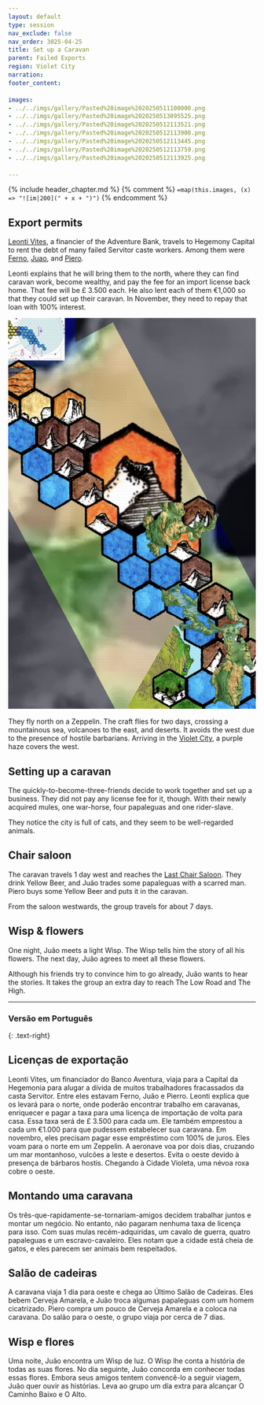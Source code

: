 ```yaml
---
layout: default
type: session
nav_exclude: false
nav_order: 3025-04-25
title: Set up a Caravan
parent: Failed Exports
region: Violet City
narration: 
footer_content: 

images:
- ../../imgs/gallery/Pasted%20image%2020250511100000.png
- ../../imgs/gallery/Pasted%20image%2020250513095525.png
- ../../imgs/gallery/Pasted%20image%2020250512113521.png
- ../../imgs/gallery/Pasted%20image%2020250512113900.png
- ../../imgs/gallery/Pasted%20image%2020250512113445.png
- ../../imgs/gallery/Pasted%20image%2020250512113759.png
- ../../imgs/gallery/Pasted%20image%2020250512113925.png

---
```


{% include header_chapter.md %}
{% comment %}
`=map(this.images, (x) => "![im|200](" + x + ")")`
{% endcomment %}

## Export permits

[Leonti Vites](directory/VioletCity/LeontiVites.md), a financier of the Adventure Bank, travels to Hegemony Capital to rent the debt of many failed Servitor caste workers.
Among them were [Ferno](directory/Caravan1/Ferno.md), [Juao](directory/Caravan1/Juao.md), and [Piero](directory/Caravan1/Piero.md).

Leonti explains that he will bring them to the north, where they can find caravan work, become wealthy, and pay the fee for an import license back home.
That fee will be £ 3.500 each.
He also lent each of them €1,000 so that they could set up their caravan.
In November, they need to repay that loan with 100% interest.

![](../../imgs/gallery/Pasted%20image%2020250513095525.png)

They fly north on a Zeppelin.
The craft flies for two days, crossing a mountainous sea, volcanoes to the east, and deserts.
It avoids the west due to the presence of hostile barbarians.
Arriving in the [Violet City](directory/VioletCity/index.md), a purple haze covers the west. 

## Setting up a caravan

The quickly-to-become-three-friends decide to work together and set up a business.
They did not pay any license fee for it, though.
With their newly acquired mules, one war-horse, four papaleguas and one rider-slave.

They notice the city is full of cats, and they seem to be well-regarded animals.

## Chair saloon

The caravan travels 1 day west and reaches the [Last Chair Saloon](directory/VioletCity/LastChairSaloon.md).
They drink Yellow Beer, and Juão trades some papaleguas with a scarred man.
Piero buys some Yellow Beer and puts it in the caravan.

From the saloon westwards, the group travels for about 7 days.

## Wisp & flowers

One night, Juão meets a light Wisp.
The Wisp tells him the story of all his flowers.
The next day, Juão agrees to meet all these flowers.

Although his friends try to convince him to go already, Juão wants to hear the stories.
It takes the group an extra day to reach The Low Road and The High.

---
### Versão em Português
{: .text-right}

## Licenças de exportação

Leonti Vites, um financiador do Banco Aventura, viaja para a Capital da Hegemonia para alugar a dívida de muitos trabalhadores fracassados da casta Servitor. Entre eles estavam Ferno, Juão e Pierro. Leonti explica que os levará para o norte, onde poderão encontrar trabalho em caravanas, enriquecer e pagar a taxa para uma licença de importação de volta para casa. Essa taxa será de £ 3.500 para cada um. Ele também emprestou a cada um €1.000 para que pudessem estabelecer sua caravana. Em novembro, eles precisam pagar esse empréstimo com 100% de juros. Eles voam para o norte em um Zeppelin. A aeronave voa por dois dias, cruzando um mar montanhoso, vulcões a leste e desertos. Evita o oeste devido à presença de bárbaros hostis. Chegando à Cidade Violeta, uma névoa roxa cobre o oeste.

## Montando uma caravana

Os três-que-rapidamente-se-tornariam-amigos decidem trabalhar juntos e montar um negócio. No entanto, não pagaram nenhuma taxa de licença para isso. Com suas mulas recém-adquiridas, um cavalo de guerra, quatro papaleguas e um escravo-cavaleiro. Eles notam que a cidade está cheia de gatos, e eles parecem ser animais bem respeitados.

## Salão de cadeiras

A caravana viaja 1 dia para oeste e chega ao Último Salão de Cadeiras. Eles bebem Cerveja Amarela, e Juão troca algumas papaleguas com um homem cicatrizado. Piero compra um pouco de Cerveja Amarela e a coloca na caravana. Do salão para o oeste, o grupo viaja por cerca de 7 dias.

## Wisp e flores

Uma noite, Juão encontra um Wisp de luz. O Wisp lhe conta a história de todas as suas flores. No dia seguinte, Juão concorda em conhecer todas essas flores. Embora seus amigos tentem convencê-lo a seguir viagem, Juão quer ouvir as histórias. Leva ao grupo um dia extra para alcançar O Caminho Baixo e O Alto.